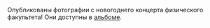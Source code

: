 Опубликованы фотографии с новогоднего концерта физического факультета! Они доступны в [альбоме](https://vk.com/physvsu?z=album-131429_259533731).